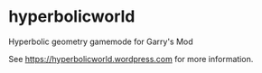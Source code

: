 # hyperbolicworld
Hyperbolic geometry gamemode for Garry's Mod

See https://hyperbolicworld.wordpress.com for more information.
